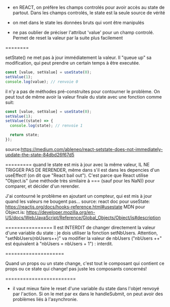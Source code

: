 - en REACT, on préfère les champs controlés pour avoir accès au state de partout. Dans les champs controlés, le state est la seule source de vérité

- on met dans le state les données bruts qui vont être manipulés

- ne pas oublier de préciser l'attribut 'value' pour un champ controlé. Permet de reset la valeur par la suite plus facilement

========

setState() ne met pas à jour immédiatement la valeur. Il "queue up" sa modification, qui peut prendre un certain temps à être executée.

```javascript
const [value, setValue] = useState(0);
setValue(1);
console.log(value); // renvoie 0
```

il n'y a pas de méthodes pré-construites pour contourner le problème. On peut tout de même avoir la valeur finale du state avec une fonction comme suit:

```javascript
const [value, setValue] = useState(0);
setValue(1);
setValue((state) => {
  console.log(state); // renvoie 1

  return state;
});
```

source:https://medium.com/ableneo/react-setstate-does-not-immediately-update-the-state-84dbd26f67d5

=========
quand le state est mis à jour avec la même valeur, IL NE TRIGGER PAS DE RERENDER, même dans s'il est dans les depencies d'un useEffect!
(on dit que "React bail out"). C'est parce que React utilise "Object.is" (une méthode très similaire à === (sauf pour les NaN)) pour comparer, et décider d'un rerender.

J'ai contourné le problème en ajoutant un compteur, qui est mis à jour quand les valeurs ne bougent pas...
source: react doc pour useState: https://reactjs.org/docs/hooks-reference.html#usestate
MDN pour Object.is: https://developer.mozilla.org/en-US/docs/Web/JavaScript/Reference/Global_Objects/Object/is#description

================
Il est INTERDIT de changer directement la valeur d'une variable du state : je dois utiliser la fonction setNbUsers. Attention, "setNbUsers(nbUsers++)" va modifier la valeur de nbUsers ("nbUsers ++" est équivalent à "nbUsers = nbUsers + 1") : interdit.

====================

Quand un props ou un state change, c'est tout le composant qui contient ce props ou ce state qui change! pas juste les composants concernés!

========================

- il vaut mieux faire le reset d'une variable du state dans l'objet renvoyé par l'action. Si on le met par ex dans le handleSubmit, on peut avoir des problèmes liés à l'asynchronie.
